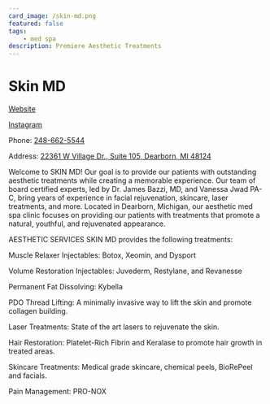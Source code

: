 ```yaml
---
card_image: /skin-md.png
featured: false
tags: 
    - med spa
description: Premiere Aesthetic Treatments
---
```


# Skin MD

[Website](https://skinmdmichigan.com)

[Instagram](https://www.instagram.com/skinmdmichigan)

Phone: [248-662-5544](tel:248-662-5544)

Address: [22361 W Village Dr., Suite 105, Dearborn, MI 48124](https://maps.app.goo.gl/7BqYZVq3XeHFXow6A)

Welcome to SKIN MD! Our goal is to provide our patients with outstanding aesthetic treatments while creating a memorable experience. Our team of board certified experts, led by Dr. James Bazzi, MD, and Vanessa Jwad PA-C, bring years of experience in facial rejuvenation, skincare, laser treatments, and more. Located in Dearborn, Michigan, our aesthetic med spa clinic focuses on providing our patients with treatments that promote a natural, youthful, and rejuvenated appearance.

AESTHETIC SERVICES SKIN MD provides the following treatments:

Muscle Relaxer Injectables: Botox, Xeomin, and Dysport

Volume Restoration Injectables: Juvederm, Restylane, and Revanesse

Permanent Fat Dissolving: Kybella

PDO Thread Lifting: A minimally invasive way to lift the skin and promote collagen building.

Laser Treatments: State of the art lasers to rejuvenate the skin.

Hair Restoration: Platelet-Rich Fibrin and Keralase to promote hair growth in treated areas.

Skincare Treatments: Medical grade skincare, chemical peels, BioRePeel and facials.

Pain Management: PRO-NOX